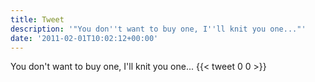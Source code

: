 ```yaml
---
title: Tweet
description: '"You don''t want to buy one, I''ll knit you one..."'
date: '2011-02-01T10:02:12+00:00'
---
```

You don't want to buy one, I'll knit you one...
      {{< tweet 0 0 >}}
    
